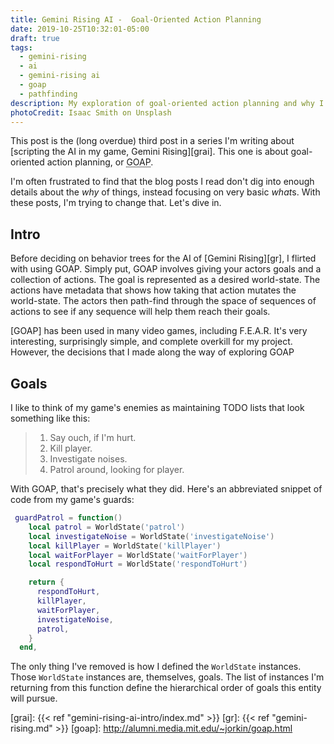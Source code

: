 ```yaml
---
title: Gemini Rising AI -  Goal-Oriented Action Planning
date: 2019-10-25T10:32:01-05:00
draft: true
tags:
  - gemini-rising
  - ai
  - gemini-rising ai
  - goap
  - pathfinding
description: My exploration of goal-oriented action planning and why I eventually decided not to use it.
photoCredit: Isaac Smith on Unsplash
---
```


This post is the (long overdue) third post in a series I'm writing about [scripting the AI in my game, Gemini Rising][grai]. This one is about goal-oriented action planning, or <abbr title="goal-oriented action planning">GOAP</abbr>.

<!--more-->

I'm often frustrated to find that the blog posts I read don't dig into enough details about the *why* of things, instead focusing on very basic *what*s. With these posts, I'm trying to change that. Let's dive in.

## Intro

Before deciding on behavior trees for the AI of [Gemini Rising][gr], I flirted with using GOAP. Simply put, GOAP involves giving your actors goals and a collection of actions. The goal is represented as a desired world-state. The actions have metadata that shows how taking that action mutates the world-state. The actors then path-find through the space of sequences of actions to see if any sequence will help them reach their goals.

[GOAP] has been used in many video games, including F.E.A.R. It's very interesting, surprisingly simple, and complete overkill for my project. However, the decisions that I made along the way of exploring GOAP


## Goals

I like to think of my game's enemies as maintaining TODO lists that look something like this:

> 1. Say ouch, if I'm hurt.
> 2. Kill player.
> 3. Investigate noises.
> 4. Patrol around, looking for player.

With GOAP, that's precisely what they did. Here's an abbreviated snippet of code from my game's guards:

```lua
 guardPatrol = function()
    local patrol = WorldState('patrol')
    local investigateNoise = WorldState('investigateNoise')
    local killPlayer = WorldState('killPlayer')
    local waitForPlayer = WorldState('waitForPlayer')
    local respondToHurt = WorldState('respondToHurt')

    return {
      respondToHurt,
      killPlayer,
      waitForPlayer,
      investigateNoise,
      patrol,
    }
  end,
```

The only thing I've removed is how I defined the `WorldState` instances. Those `WorldState` instances are, themselves, goals. The list of instances I'm returning from this function define the hierarchical order of goals this entity will pursue.


[grai]: {{< ref "gemini-rising-ai-intro/index.md" >}}
[gr]: {{< ref "gemini-rising.md" >}}
[goap]: http://alumni.media.mit.edu/~jorkin/goap.html
